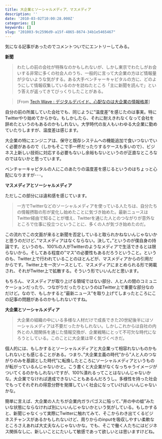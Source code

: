 ```yaml
---
title: 大企業とソーシャルメディア、マスメディア
description: ''
date: '2010-03-02T10:00:28.000Z'
categories: []
keywords: []
slug: "201003-9c2596d9-a15f-4865-8674-34b1e5465467"
---
```

気になる記事があったのでコメントついでにエントリーしてみる。

**新聞**

> わたしの前の会社が特殊なのかもしれないが、しかし東京でわたしがお会いする非常に多くの社会人のうち、一般的に言って大企業の方ほど情報量が少ないような気がする。ある大手ベンチャーキャピタルの方に、どのようにして情報収集しているのかを訪ねたところ「主に新聞を読んで」という答えが返ってきてびっくりしたことがある。

> \[From [Tech Wave : デジタルデバイド、心配なのは大企業の情報格差](http://techwave.jp/archives/51406815.html#comments)\]

自分の前の所属していた会社でも、同じように”温度差”を感じたのは事実。特にTwitterやり始めてからかな。もしかしたら、それに耐えきれなくなって会社を辞めたというのもあるのかもしれない。大学時代の友人もいわゆる大企業に勤めていたりしますが、温度差は感じます。

大企業の特にエンジニアは、保守と既存システムへの機能追加で食いつないでいく必要があるので（しかもそこで手一杯だったりするケースも多いので）、ビジネス上新しい技術に対応する必要もないし余裕もないというのが正直なところなのではないかと思っています。

ベンチャーキャピタルの人にこのあたりの温度差を感じるというのはちょっと心配になりますが･･･。

**マスメディアとソーシャルメディア**

ただしこの部分には違和感を感じています。

> 一方でTwitterなどのソーシャルメディアを使っている人たちは、自分たちの情報摂取の形が変化し始めたことに気づき始めた。最新ニュースはTwitter経由で知ることが増え、Twitterを通じた人とのつながりが意外なところで仕事に役立つということに、多くの人が気づき始めたのだ。

この流れでこの文面が来ると新聞を否定していると取られかねないんじゃないかと思うのだけど、”マスメディアはなくならない。決して。”というのが僕自身の持論です。というのも、100%の人がTwitterのようなメディアで生活できるとは限らないから。そしてある程度の”マス”の必要性もあるだろうということ。というのも、Twitter上で行われていることのほとんどが、マスメディアからの引用だからです。Twitter上を一次ソースとして、マスメディアにまとめられる形で掲載され、それがTwitter上で拡散する。そういう形でいいんだと思います。

もちろん、マスメディアが取り上げる領域ではない部分、人と人の間のコミュニケーションだったり、つながりだったりというのはTwitter上で重要な部分なのだけど。なので、もしかすると”最新ニュース”を取り上げてしまったところにこの記事の問題があるのかもしれないですね。

**大企業とソーシャルメディア**

> 大企業の組織の中にいる多様な人材だけで成長できた20世紀後半にはソーシャルメディアは不要だったかもしれない。しかしこれからは自社の内外との人間関係を通じた情報交換が、企業戦略にとって不可欠な時代になろうとしている。このことに大企業は早く気づくべきだ。

個人的には、もしかするとソーシャルメディアと大企業って相容れないものかもしれないとも感じることがある。つまり、”大企業主義の時代”から”人と人のつながりのみを基調とした時代”に転換したところにソーシャルメディアというものが転がっているんじゃないかと。こう書くと大企業がなくなっちゃうイメージがついてくるのかもしれないですが、100%潰れるってことはないんじゃないかな。大企業でなければ達成できないこともあるんだろうし。多様性を持った社会でもってそれぞれの得意分野を発揮していく社会になっていけばいいんじゃないかな。

簡単に言えば、大企業の人たちが企業内ガラパゴスに陥って、”井の中の蛙”みたいな状態にならなければ別にいいんじゃないかという気がしている。もしかすると、新聞じゃなくって実際にTwitterに触れてみて、そこからわき出てくるビジネスチャンスがあるかもしれないけど、周りからのinputを吸収しやすい柔軟なところさえあれば大丈夫なんじゃないかな。でも、そこで働く人たちにはビジネス関係なしに、新しいことにたいして敏感であって欲しいとは思いますけどね。